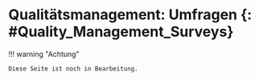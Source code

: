 # Qualitätsmanagement: Umfragen {: #Quality_Management_Surveys}


!!! warning "Achtung"

    Diese Seite ist noch in Bearbeitung.



